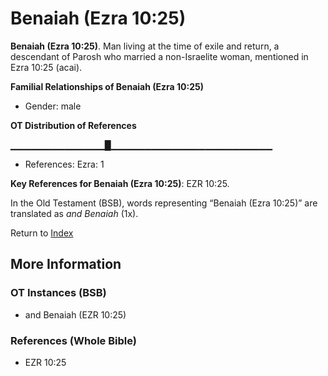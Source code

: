 # Benaiah (Ezra 10:25)
**Benaiah (Ezra 10:25)**. 
Man living at the time of exile and return, a descendant of Parosh who married a non-Israelite woman, mentioned in Ezra 10:25 (acai). 




**Familial Relationships of Benaiah (Ezra 10:25)**


* Gender: male


**OT Distribution of References**

▁▁▁▁▁▁▁▁▁▁▁▁▁▁█▁▁▁▁▁▁▁▁▁▁▁▁▁▁▁▁▁▁▁▁▁▁▁▁
* References: Ezra: 1



**Key References for Benaiah (Ezra 10:25)**: 
EZR 10:25. 


In the Old Testament (BSB), words representing “Benaiah (Ezra 10:25)” are translated as 
*and Benaiah* (1x). 




Return to [Index](00-Index.md)

## More Information

### OT Instances (BSB)

* and Benaiah (EZR 10:25)



### References (Whole Bible)

* EZR 10:25



